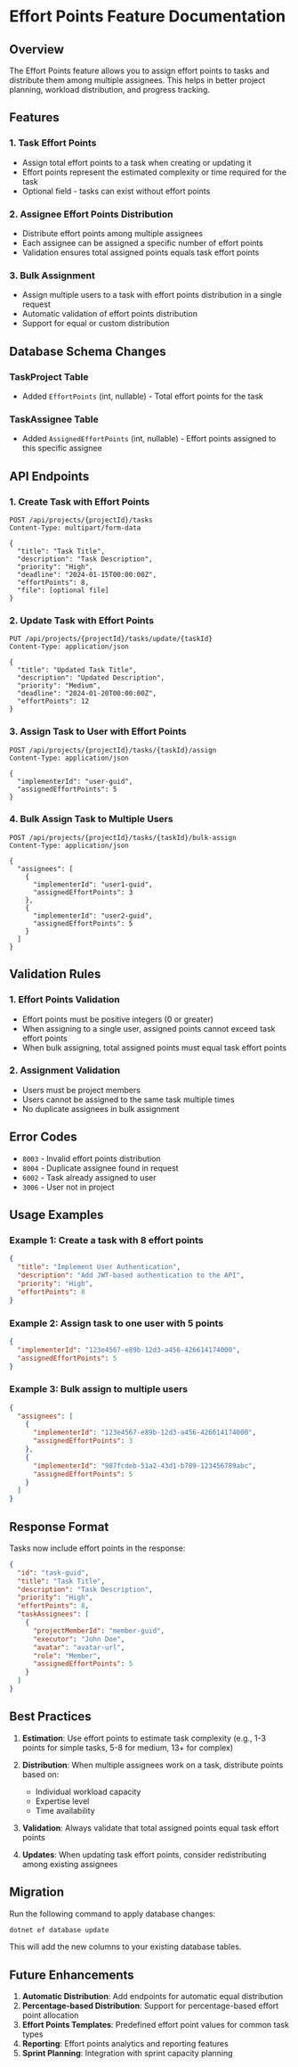 # Effort Points Feature Documentation

## Overview

The Effort Points feature allows you to assign effort points to tasks and distribute them among multiple assignees. This helps in better project planning, workload distribution, and progress tracking.

## Features

### 1. Task Effort Points
- Assign total effort points to a task when creating or updating it
- Effort points represent the estimated complexity or time required for the task
- Optional field - tasks can exist without effort points

### 2. Assignee Effort Points Distribution
- Distribute effort points among multiple assignees
- Each assignee can be assigned a specific number of effort points
- Validation ensures total assigned points equals task effort points

### 3. Bulk Assignment
- Assign multiple users to a task with effort points distribution in a single request
- Automatic validation of effort points distribution
- Support for equal or custom distribution

## Database Schema Changes

### TaskProject Table
- Added `EffortPoints` (int, nullable) - Total effort points for the task

### TaskAssignee Table
- Added `AssignedEffortPoints` (int, nullable) - Effort points assigned to this specific assignee

## API Endpoints

### 1. Create Task with Effort Points
```http
POST /api/projects/{projectId}/tasks
Content-Type: multipart/form-data

{
  "title": "Task Title",
  "description": "Task Description",
  "priority": "High",
  "deadline": "2024-01-15T00:00:00Z",
  "effortPoints": 8,
  "file": [optional file]
}
```

### 2. Update Task with Effort Points
```http
PUT /api/projects/{projectId}/tasks/update/{taskId}
Content-Type: application/json

{
  "title": "Updated Task Title",
  "description": "Updated Description",
  "priority": "Medium",
  "deadline": "2024-01-20T00:00:00Z",
  "effortPoints": 12
}
```

### 3. Assign Task to User with Effort Points
```http
POST /api/projects/{projectId}/tasks/{taskId}/assign
Content-Type: application/json

{
  "implementerId": "user-guid",
  "assignedEffortPoints": 5
}
```

### 4. Bulk Assign Task to Multiple Users
```http
POST /api/projects/{projectId}/tasks/{taskId}/bulk-assign
Content-Type: application/json

{
  "assignees": [
    {
      "implementerId": "user1-guid",
      "assignedEffortPoints": 3
    },
    {
      "implementerId": "user2-guid",
      "assignedEffortPoints": 5
    }
  ]
}
```

## Validation Rules

### 1. Effort Points Validation
- Effort points must be positive integers (0 or greater)
- When assigning to a single user, assigned points cannot exceed task effort points
- When bulk assigning, total assigned points must equal task effort points

### 2. Assignment Validation
- Users must be project members
- Users cannot be assigned to the same task multiple times
- No duplicate assignees in bulk assignment

## Error Codes

- `8003` - Invalid effort points distribution
- `8004` - Duplicate assignee found in request
- `6002` - Task already assigned to user
- `3006` - User not in project

## Usage Examples

### Example 1: Create a task with 8 effort points
```json
{
  "title": "Implement User Authentication",
  "description": "Add JWT-based authentication to the API",
  "priority": "High",
  "effortPoints": 8
}
```

### Example 2: Assign task to one user with 5 points
```json
{
  "implementerId": "123e4567-e89b-12d3-a456-426614174000",
  "assignedEffortPoints": 5
}
```

### Example 3: Bulk assign to multiple users
```json
{
  "assignees": [
    {
      "implementerId": "123e4567-e89b-12d3-a456-426614174000",
      "assignedEffortPoints": 3
    },
    {
      "implementerId": "987fcdeb-51a2-43d1-b789-123456789abc",
      "assignedEffortPoints": 5
    }
  ]
}
```

## Response Format

Tasks now include effort points in the response:

```json
{
  "id": "task-guid",
  "title": "Task Title",
  "description": "Task Description",
  "priority": "High",
  "effortPoints": 8,
  "taskAssignees": [
    {
      "projectMemberId": "member-guid",
      "executor": "John Doe",
      "avatar": "avatar-url",
      "role": "Member",
      "assignedEffortPoints": 5
    }
  ]
}
```

## Best Practices

1. **Estimation**: Use effort points to estimate task complexity (e.g., 1-3 points for simple tasks, 5-8 for medium, 13+ for complex)

2. **Distribution**: When multiple assignees work on a task, distribute points based on:
   - Individual workload capacity
   - Expertise level
   - Time availability

3. **Validation**: Always validate that total assigned points equal task effort points

4. **Updates**: When updating task effort points, consider redistributing among existing assignees

## Migration

Run the following command to apply database changes:

```bash
dotnet ef database update
```

This will add the new columns to your existing database tables.

## Future Enhancements

1. **Automatic Distribution**: Add endpoints for automatic equal distribution
2. **Percentage-based Distribution**: Support for percentage-based effort point allocation
3. **Effort Points Templates**: Predefined effort point values for common task types
4. **Reporting**: Effort points analytics and reporting features
5. **Sprint Planning**: Integration with sprint capacity planning
